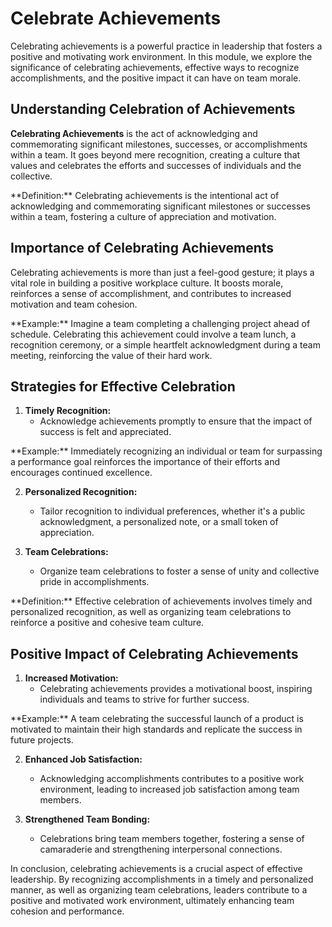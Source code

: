 # Celebrate Achievements

Celebrating achievements is a powerful practice in leadership that fosters a positive and motivating work environment. In this module, we explore the significance of celebrating achievements, effective ways to recognize accomplishments, and the positive impact it can have on team morale.

## Understanding Celebration of Achievements

**Celebrating Achievements** is the act of acknowledging and commemorating significant milestones, successes, or accomplishments within a team. It goes beyond mere recognition, creating a culture that values and celebrates the efforts and successes of individuals and the collective.

<div class="blue">
  **Definition:** Celebrating achievements is the intentional act of acknowledging and commemorating significant milestones or successes within a team, fostering a culture of appreciation and motivation.
</div>

## Importance of Celebrating Achievements

Celebrating achievements is more than just a feel-good gesture; it plays a vital role in building a positive workplace culture. It boosts morale, reinforces a sense of accomplishment, and contributes to increased motivation and team cohesion.

<div class="red">
  **Example:** Imagine a team completing a challenging project ahead of schedule. Celebrating this achievement could involve a team lunch, a recognition ceremony, or a simple heartfelt acknowledgment during a team meeting, reinforcing the value of their hard work.
</div>

## Strategies for Effective Celebration

1. **Timely Recognition:**
   - Acknowledge achievements promptly to ensure that the impact of success is felt and appreciated.

<div class="red">
  **Example:** Immediately recognizing an individual or team for surpassing a performance goal reinforces the importance of their efforts and encourages continued excellence.
</div>

2. **Personalized Recognition:**
   - Tailor recognition to individual preferences, whether it's a public acknowledgment, a personalized note, or a small token of appreciation.

3. **Team Celebrations:**
   - Organize team celebrations to foster a sense of unity and collective pride in accomplishments.

<div class="blue">
  **Definition:** Effective celebration of achievements involves timely and personalized recognition, as well as organizing team celebrations to reinforce a positive and cohesive team culture.
</div>

## Positive Impact of Celebrating Achievements

1. **Increased Motivation:**
   - Celebrating achievements provides a motivational boost, inspiring individuals and teams to strive for further success.

<div class="red">
  **Example:** A team celebrating the successful launch of a product is motivated to maintain their high standards and replicate the success in future projects.
</div>

2. **Enhanced Job Satisfaction:**
   - Acknowledging accomplishments contributes to a positive work environment, leading to increased job satisfaction among team members.

3. **Strengthened Team Bonding:**
   - Celebrations bring team members together, fostering a sense of camaraderie and strengthening interpersonal connections.

In conclusion, celebrating achievements is a crucial aspect of effective leadership. By recognizing accomplishments in a timely and personalized manner, as well as organizing team celebrations, leaders contribute to a positive and motivated work environment, ultimately enhancing team cohesion and performance.
